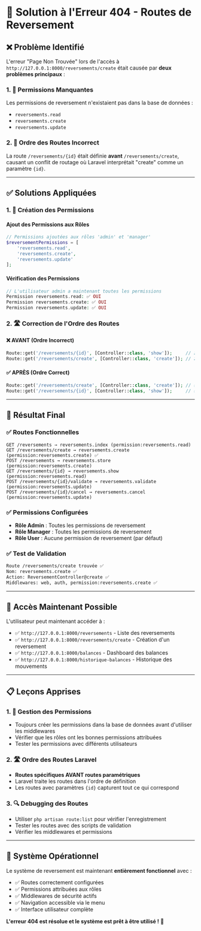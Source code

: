 # 🔧 Solution à l'Erreur 404 - Routes de Reversement

## ❌ **Problème Identifié**

L'erreur "Page Non Trouvée" lors de l'accès à `http://127.0.0.1:8000/reversements/create` était causée par **deux problèmes principaux** :

### **1. 🚫 Permissions Manquantes**
Les permissions de reversement n'existaient pas dans la base de données :
- `reversements.read`
- `reversements.create` 
- `reversements.update`

### **2. 🔀 Ordre des Routes Incorrect**
La route `/reversements/{id}` était définie **avant** `/reversements/create`, causant un conflit de routage où Laravel interprétait "create" comme un paramètre `{id}`.

---

## ✅ **Solutions Appliquées**

### **1. 🔐 Création des Permissions**

#### **Ajout des Permissions aux Rôles**
```php
// Permissions ajoutées aux rôles 'admin' et 'manager'
$reversementPermissions = [
    'reversements.read',
    'reversements.create',
    'reversements.update'
];
```

#### **Vérification des Permissions**
```php
// L'utilisateur admin a maintenant toutes les permissions
Permission reversements.read: ✅ OUI
Permission reversements.create: ✅ OUI  
Permission reversements.update: ✅ OUI
```

### **2. 🛣️ Correction de l'Ordre des Routes**

#### **❌ AVANT (Ordre Incorrect)**
```php
Route::get('/reversements/{id}', [Controller::class, 'show']);     // ❌ Capture "create"
Route::get('/reversements/create', [Controller::class, 'create']); // ❌ Jamais atteinte
```

#### **✅ APRÈS (Ordre Correct)**
```php
Route::get('/reversements/create', [Controller::class, 'create']); // ✅ Route spécifique d'abord
Route::get('/reversements/{id}', [Controller::class, 'show']);     // ✅ Route paramétrique après
```

---

## 🎯 **Résultat Final**

### **✅ Routes Fonctionnelles**
```
GET /reversements → reversements.index (permission:reversements.read)
GET /reversements/create → reversements.create (permission:reversements.create) ✅
POST /reversements → reversements.store (permission:reversements.create)
GET /reversements/{id} → reversements.show (permission:reversements.read)
POST /reversements/{id}/validate → reversements.validate (permission:reversements.update)
POST /reversements/{id}/cancel → reversements.cancel (permission:reversements.update)
```

### **✅ Permissions Configurées**
- **Rôle Admin** : Toutes les permissions de reversement
- **Rôle Manager** : Toutes les permissions de reversement
- **Rôle User** : Aucune permission de reversement (par défaut)

### **✅ Test de Validation**
```bash
Route /reversements/create trouvée ✅
Nom: reversements.create ✅
Action: ReversementController@create ✅
Middlewares: web, auth, permission:reversements.create ✅
```

---

## 🚀 **Accès Maintenant Possible**

L'utilisateur peut maintenant accéder à :
- ✅ `http://127.0.0.1:8000/reversements` - Liste des reversements
- ✅ `http://127.0.0.1:8000/reversements/create` - Création d'un reversement
- ✅ `http://127.0.0.1:8000/balances` - Dashboard des balances
- ✅ `http://127.0.0.1:8000/historique-balances` - Historique des mouvements

---

## 📋 **Leçons Apprises**

### **1. 🔐 Gestion des Permissions**
- Toujours créer les permissions dans la base de données avant d'utiliser les middlewares
- Vérifier que les rôles ont les bonnes permissions attribuées
- Tester les permissions avec différents utilisateurs

### **2. 🛣️ Ordre des Routes Laravel**
- **Routes spécifiques AVANT routes paramétriques**
- Laravel traite les routes dans l'ordre de définition
- Les routes avec paramètres `{id}` capturent tout ce qui correspond

### **3. 🔍 Debugging des Routes**
- Utiliser `php artisan route:list` pour vérifier l'enregistrement
- Tester les routes avec des scripts de validation
- Vérifier les middlewares et permissions

---

## 🎉 **Système Opérationnel**

Le système de reversement est maintenant **entièrement fonctionnel** avec :
- ✅ Routes correctement configurées
- ✅ Permissions attribuées aux rôles
- ✅ Middlewares de sécurité actifs
- ✅ Navigation accessible via le menu
- ✅ Interface utilisateur complète

**L'erreur 404 est résolue et le système est prêt à être utilisé !** 🚀
